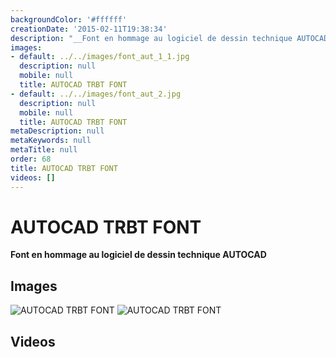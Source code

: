 ```yaml
---
backgroundColor: '#ffffff'
creationDate: '2015-02-11T19:38:34'
description: "__Font en hommage au logiciel de dessin technique AUTOCAD__\r\n\r\n"
images:
- default: ../../images/font_aut_1_1.jpg
  description: null
  mobile: null
  title: AUTOCAD TRBT FONT
- default: ../../images/font_aut_2.jpg
  description: null
  mobile: null
  title: AUTOCAD TRBT FONT
metaDescription: null
metaKeywords: null
metaTitle: null
order: 68
title: AUTOCAD TRBT FONT
videos: []
---
```


# AUTOCAD TRBT FONT

__Font en hommage au logiciel de dessin technique AUTOCAD__



## Images

![AUTOCAD TRBT FONT](../../images/font_aut_1_1.jpg)
![AUTOCAD TRBT FONT](../../images/font_aut_2.jpg)

## Videos

